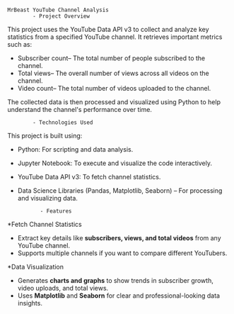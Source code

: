                                                                        MrBeast YouTube Channel Analysis  
            - Project Overview  

This project uses the YouTube Data API v3 to collect and analyze key statistics from a specified YouTube channel. It retrieves important metrics such as:  

- Subscriber count– The total number of people subscribed to the channel.  
- Total views– The overall number of views across all videos on the channel.  
- Video count– The total number of videos uploaded to the channel.  

The collected data is then processed and visualized using Python to help understand the channel's performance over time.  

            - Technologies Used  

This project is built using:  

- Python: For scripting and data analysis.  
- Jupyter Notebook: To execute and visualize the code interactively.  
- YouTube Data API v3: To fetch channel statistics.  
- Data Science Libraries (Pandas, Matplotlib, Seaborn) – For processing and visualizing data.  

             - Features  

*Fetch Channel Statistics  

- Extract key details like **subscribers, views, and total videos** from any YouTube channel.  
- Supports multiple channels if you want to compare different YouTubers.  

*Data Visualization  

- Generates **charts and graphs** to show trends in subscriber growth, video uploads, and total views.  
- Uses **Matplotlib** and **Seaborn** for clear and professional-looking data insights.  


